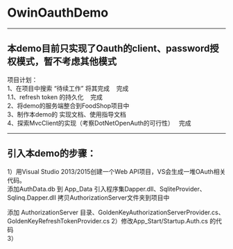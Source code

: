 # OwinOauthDemo
-------------------------------------------------------------------
本demo目前只实现了Oauth的client、password授权模式，暂不考虑其他模式
-------------------------------------------------------------------
项目计划：<br>
1、在项目中搜索 “待续工作” 将其完成 &nbsp;&nbsp;&nbsp;完成<br> 
1.1、refresh token 的持久化              &nbsp;&nbsp;&nbsp;完成<br>
2、将demo的服务端整合到FoodShop项目中 <br>
3、制作本demo的 实现文档、使用指导文档<br>
4、探索MvcClient的实现（考察DotNetOpenAuth的可行性）&nbsp;&nbsp;&nbsp;完成<br>

-------------------------------------------------------------------------------
引入本demo的步骤：<br>
----------------------------------------------------------------------------
1）用Visual Studio 2013/2015创建一个Web API项目，VS会生成一堆OAuth相关代码。<br>
   添加AuthData.db 到 App_Data
   引入程序集Dapper.dll、SqliteProvider、Sqlinq.Dapper.dll
   拷贝AuthorizationServer文件夹到项目中
   
   添加 AuthorizationServer 目录、GoldenKeyAuthorizationServerProvider.cs、GoldenKeyRefreshTokenProvider.cs
2）修改App_Start/Startup.Auth.cs 的代码<br>
3）

